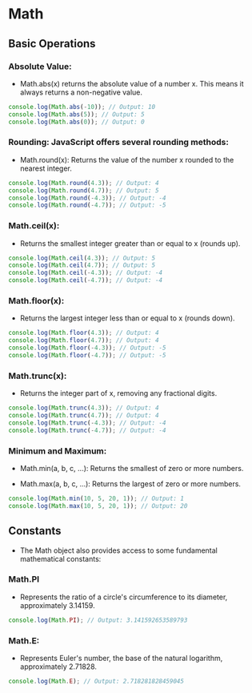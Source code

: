# Math

## Basic Operations

### Absolute Value:

- Math.abs(x) returns the absolute value of a number x. This means it always returns a non-negative value.

```js
console.log(Math.abs(-10)); // Output: 10
console.log(Math.abs(5)); // Output: 5
console.log(Math.abs(0)); // Output: 0
```

### Rounding: JavaScript offers several rounding methods:

- Math.round(x): Returns the value of the number x rounded to the nearest integer.

```js
console.log(Math.round(4.3)); // Output: 4
console.log(Math.round(4.7)); // Output: 5
console.log(Math.round(-4.3)); // Output: -4
console.log(Math.round(-4.7)); // Output: -5
```

### Math.ceil(x):

- Returns the smallest integer greater than or equal to x (rounds up).

```js
console.log(Math.ceil(4.3)); // Output: 5
console.log(Math.ceil(4.7)); // Output: 5
console.log(Math.ceil(-4.3)); // Output: -4
console.log(Math.ceil(-4.7)); // Output: -4
```

### Math.floor(x):

- Returns the largest integer less than or equal to x (rounds down).

```js
console.log(Math.floor(4.3)); // Output: 4
console.log(Math.floor(4.7)); // Output: 4
console.log(Math.floor(-4.3)); // Output: -5
console.log(Math.floor(-4.7)); // Output: -5
```

### Math.trunc(x):

- Returns the integer part of x, removing any fractional digits.

```js
console.log(Math.trunc(4.3)); // Output: 4
console.log(Math.trunc(4.7)); // Output: 4
console.log(Math.trunc(-4.3)); // Output: -4
console.log(Math.trunc(-4.7)); // Output: -4
```

### Minimum and Maximum:

- Math.min(a, b, c, ...): Returns the smallest of zero or more numbers.

- Math.max(a, b, c, ...): Returns the largest of zero or more numbers.

```js
console.log(Math.min(10, 5, 20, 1)); // Output: 1
console.log(Math.max(10, 5, 20, 1)); // Output: 20
```

## Constants

- The Math object also provides access to some fundamental mathematical constants:

### Math.PI

- Represents the ratio of a circle's circumference to its diameter, approximately 3.14159.

```js
console.log(Math.PI); // Output: 3.141592653589793
```

### Math.E:

- Represents Euler's number, the base of the natural logarithm, approximately 2.71828.

```js
console.log(Math.E); // Output: 2.718281828459045
```
